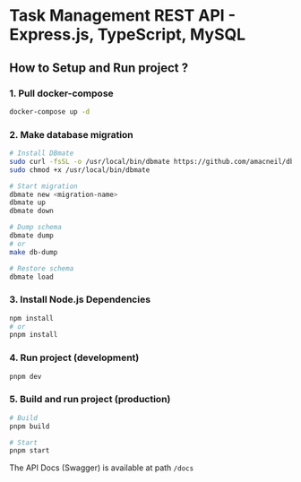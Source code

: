 # Task Management REST API - Express.js, TypeScript, MySQL

## How to Setup and Run project ?

### 1. Pull docker-compose
```bash
docker-compose up -d
```

### 2. Make database migration

```bash
# Install DBmate
sudo curl -fsSL -o /usr/local/bin/dbmate https://github.com/amacneil/dbmate/releases/latest/download/dbmate-linux-amd64
sudo chmod +x /usr/local/bin/dbmate

# Start migration
dbmate new <migration-name>
dbmate up
dbmate down

# Dump schema
dbmate dump
# or
make db-dump

# Restore schema
dbmate load
```

### 3. Install Node.js Dependencies
```bash
npm install
# or
pnpm install
```

### 4. Run project (development)
```bash
pnpm dev
```

### 5. Build and run project (production)
```bash
# Build
pnpm build

# Start
pnpm start
```

The API Docs (Swagger) is available at path `/docs`